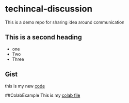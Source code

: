 # techincal-discussion
This is a demo repo for sharing idea around communication

## This is a second heading
* one
* Two
* Three


## Gist
this is my new [code](https://gist.github.com/siddhidatri-22nov11/d0d707e4571d593cdcd05b748fde1237)

##ColabExample
This is my [colab file ](https://colab.research.google.com/drive/1x7ai0lwd153WeVUcEa2IOs-F9YyT-4wh?usp=sharing)
